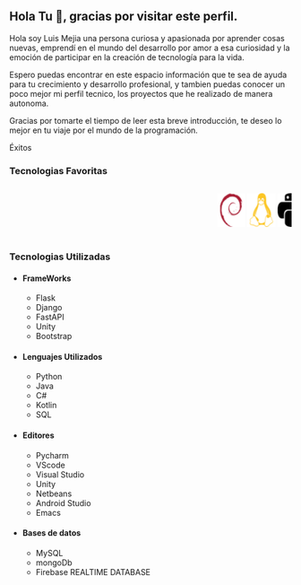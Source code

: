 ## Hola Tu 👋, gracias por visitar este perfil.

Hola soy Luis Mejia una persona curiosa y apasionada por aprender cosas nuevas, emprendí en el mundo del desarrollo por amor a esa curiosidad y la emoción de participar en la creación de tecnología para la vida.

Espero puedas encontrar en este espacio información que te sea de ayuda para tu crecimiento y desarrollo profesional, y tambien puedas conocer un poco mejor mi perfil tecnico, los proyectos que he realizado de manera autonoma.

Gracias por tomarte el tiempo de leer esta breve introducción, te deseo lo mejor en tu viaje por el mundo de la programación.

Éxitos

### Tecnologias Favoritas

<marquee direction="left">
<p align='center'>
<img src="https://github.com/lemejiamo/lemejiamo/blob/main/icons/debian.svg" alt="debian" width="50" height="60">

<img src="https://github.com/lemejiamo/lemejiamo/blob/main/icons/linux.svg" alt="Linux" width="50" height="60">

<img src="https://github.com/lemejiamo/lemejiamo/blob/main/icons/python.svg" alt="Python" width="50" height="60">

<img src="https://github.com/lemejiamo/lemejiamo/blob/main/icons/c.svg" alt="C" width="50" height="60">

<img src="https://github.com/lemejiamo/lemejiamo/blob/main/icons/mysql.svg" alt="SQL" width="50" height="60">

<img src="https://github.com/lemejiamo/lemejiamo/blob/main/icons/docker.svg" alt="docker" width="50" height="60">

<img src="https://github.com/lemejiamo/lemejiamo/blob/main/icons/visualstudiocode.svg" alt="VSCode" width="50" height="60">

<img src="https://github.com/lemejiamo/lemejiamo/blob/main/icons/c-sharp-c-seeklogo.com.svg" alt="C#" width="50" height="60">

<img src="https://github.com/lemejiamo/lemejiamo/blob/main/icons/Telegram.svg" alt="Telegram" width="50" height="60">

<img src="https://github.com/lemejiamo/lemejiamo/blob/main/icons/bash-shell-seeklogo.com.svg" alt="Bash" width="50" height="60">
</p>
</marquee>

### Tecnologias Utilizadas

* #### FrameWorks
    * Flask
    * Django
    * FastAPI
    * Unity
    * Bootstrap

* #### Lenguajes Utilizados

    * Python
    * Java
    * C#
    * Kotlin
    * SQL

* ####  Editores

    * Pycharm
    * VScode
    * Visual Studio
    * Unity
    * Netbeans
    * Android Studio
    * Emacs

* #### Bases de datos
    * MySQL
    * mongoDb
    * Firebase REALTIME DATABASE


<!--
**lemejiamo/lemejiamo** is a ✨ _special_ ✨ repository because its `README.md` (this file) appears on your GitHub profile.

Here are some ideas to get you started:

- 🔭 I’m currently working on Master Price
- 🌱 I’m currently learning ...
- 👯 I’m looking to collaborate on ...
- 🤔 I’m looking for help with ...
- 💬 Ask me about ...
- 📫 How to reach me: ...
- 😄 Pronouns: ...
- ⚡ Fun fact: ...
-->


